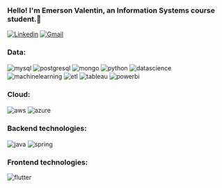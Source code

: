 ### Hello! I'm Emerson Valentin, an Information Systems course student.👋



[![Linkedin](https://img.shields.io/badge/LinkedIn-0077B5?style=for-the-badge&logo=linkedin&logoColor=white)](https://www.linkedin.com/in/emerson-valentin-3a937b229)
[![Gmail](https://img.shields.io/badge/Gmail-D14836?style=for-the-badge&logo=gmail&logoColor=white)](mailto:emerson.valentin9272@gmail.com)

### Data:
<div style="display: inline_block">
	<img align="center" alt="mysql" src="https://img.shields.io/badge/MySQL-00000F?style=for-the-badge&logo=mysql&logoColor=white" />
    <img align="center" alt="postgresql" src="https://img.shields.io/badge/PostgreSQL-316192?style=for-the-badge&logo=postgresql&logoColor=white" />
	<img align="center" alt="mongo" src="https://img.shields.io/badge/MongoDB-4EA94B?style=for-the-badge&logo=mongodb&logoColor=white" />
	<img align="center" alt="python" src="https://img.shields.io/badge/Python-3776AB?style=for-the-badge&logo=python&logoColor=white" />
 <img align="center" alt="datascience" src="https://img.shields.io/badge/Data%20Science-2E86C1?style=for-the-badge" />
<img align="center" alt="machinelearning" src="https://img.shields.io/badge/Machine%20Learning-FF5733?style=for-the-badge" />
<img align="center" alt="etl" src="https://img.shields.io/badge/ETL-27AE60?style=for-the-badge" />
<img align="center" alt="tableau" src="https://img.shields.io/badge/Tableau-E97627?style=for-the-badge&logo=tableau&logoColor=white" />
<img align="center" alt="powerbi" src="https://img.shields.io/badge/Power%20BI-F2C811?style=for-the-badge&logo=powerbi&logoColor=black" />
</div>

### Cloud:
<div>
	<img align="center" alt="aws" src="https://img.shields.io/badge/AWS-232F3E?style=for-the-badge&logo=amazonaws&logoColor=white" />
	<img align="center" alt="azure" src="https://img.shields.io/badge/Microsoft%20Azure-0089D6?style=for-the-badge&logo=microsoftazure&logoColor=white" />
</div>

### Backend technologies:
<div style="display: inline_block">
    <img align="center" alt="java" src="https://img.shields.io/badge/Java-ED8B00?style=for-the-badge&logo=openjdk&logoColor=white" />
    <img align="center" alt="spring" src="https://img.shields.io/badge/Spring-6DB33F?style=for-the-badge&logo=spring&logoColor=white" />
</div>

### Frontend technologies:
<div style="display: inline_block">
    <img align="center" alt="flutter" src="https://img.shields.io/badge/Flutter-02569B?style=for-the-badge&logo=flutter&logoColor=white" />
</div>
